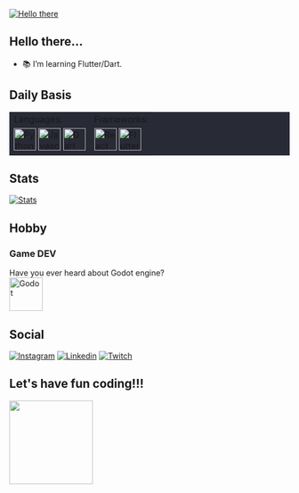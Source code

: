 [![Hello there](https://media.giphy.com/media/Nx0rz3jtxtEre/giphy.gif)](mailto:efraimmarcatto@gmail.com?subject=Hello%20there!!)

## Hello there...
- 📚 I’m learning Flutter/Dart.


## Daily Basis


<table bgcolor="#282a36">
    <tr>
        <td> Languages:</td>
        <td> Frameworks: </td>
    </tr>
    <tr>
        <td>
            <a href="https://www.python.org"><img alt="Python" width='40' src="https://cdn.jsdelivr.net/gh/devicons/devicon/icons/python/python-original.svg" /></a>
           <a href="https://www.javascript.com"> <img alt="Javascript" width='40' src="https://cdn.jsdelivr.net/gh/devicons/devicon/icons/javascript/javascript-original.svg" /></a>
            <a href="https://dart.dev"><img alt="Dart" width='40' src="https://cdn.jsdelivr.net/gh/devicons/devicon/icons/dart/dart-original.svg" /></a>
        </td>
        <td>
            <a href="https://reactjs.org"> <img alt="React" width='40' src="https://cdn.jsdelivr.net/gh/devicons/devicon/icons/react/react-original.svg" /></a>
            <a href="https://flutter.dev"><img alt="Flutter" width='40' src="https://cdn.jsdelivr.net/gh/devicons/devicon/icons/flutter/flutter-original.svg" /></a>
        </td>
    </tr>
</table>

## Stats

[![Stats](https://github-readme-stats.vercel.app/api/top-langs/?username=efraimmarcatto&hide=php&layout=compact&theme=dracula)](https://github.com/anuraghazra/github-readme-stats)

## Hobby
### Game DEV
Have you ever heard about Godot engine?
<a href="http://godotengine.org"><br>
  <img alt="Godot" height='60' src="https://cdn.jsdelivr.net/gh/devicons/devicon/icons/godot/godot-original-wordmark.svg" />
</a>
## Social
[![Instagram](https://img.shields.io/badge/Instagram-E4405F?style=for-the-badge&logo=instagram&logoColor=white)](https://www.instagram.com/efraimmarcatto)
[![Linkedin](https://img.shields.io/badge/LinkedIn-0077B5?style=for-the-badge&logo=linkedin&logoColor=white)](https://www.linkedin.com/in/efraimmarcatto)
[![Twitch](https://img.shields.io/badge/Twitch-9146FF?style=for-the-badge&logo=twitch&logoColor=white)](https://www.twitch.tv/efraimmarcatto)

## Let's have fun coding!!!

<a href="https://www.twitch.tv/efraimmarcatto"><img height="150em" src="https://media.giphy.com/media/xiN7gD9cxUUl2fmRLa/giphy.gif"></a>
